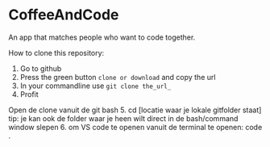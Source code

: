 # CoffeeAndCode
An app that matches people who want to code together.

How to clone this repository:

1. Go to github
2. Press the green button `clone or download` and copy the url
3. In your commandline use `git clone the_url_`
4. Profit

Open de clone vanuit de git bash
5. cd [locatie waar je lokale gitfolder staat]
    tip: je kan ook de folder waar je heen wilt direct in de bash/command window slepen
6. om VS code te openen vanuit de terminal te openen: code .  